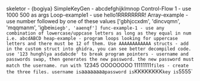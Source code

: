 skeletor - {bogiya}
SimpleKeyGen - abcdefghijklmnop
Control-Flow 1 - use 1000 500 as args
Loop-example1 - use hello1RRRRRRRR!
Array-example - use number followed by one of these values ['gbhjccxdm', 'dincvqmn', 'mqqmanm', 'igbei`miegb', 'aaenqf']
func-example-1 - use any combination of lowercase/uppcase letters as long as they equal in num i.e. abcdABCD
heap-example - program loops looking for uppercase letters and there must be 12 of them. Use AAAAAAAAAAAA
structs - add in the custom struct into ghidra, you can see better decompiled code. use '123 hunghlya asdabcde' to break program
pointers - username and passwords swap, then generates the new password. the new password must match the username. run with `12345 OOOOOOOO 11111111`
files - create the three files. username is `aaaaaaaa` password is `KKKKKKKK` key is `5555`